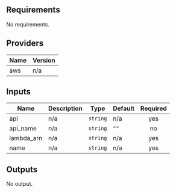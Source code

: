 ## Requirements

No requirements.

## Providers

| Name | Version |
|------|---------|
| aws | n/a |

## Inputs

| Name | Description | Type | Default | Required |
|------|-------------|------|---------|:--------:|
| api | n/a | `string` | n/a | yes |
| api\_name | n/a | `string` | `""` | no |
| lambda\_arn | n/a | `string` | n/a | yes |
| name | n/a | `string` | n/a | yes |

## Outputs

No output.

